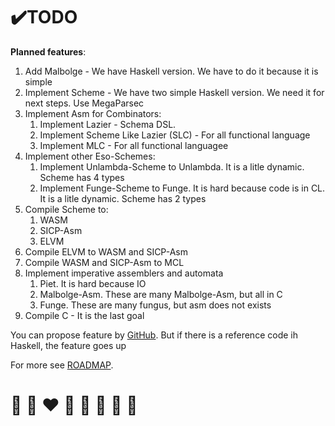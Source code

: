 # ✔️TODO

**Planned features**:

1. Add Malbolge - We have Haskell version. We have to do it because it is simple
2. Implement Scheme - We have two simple Haskell version. We need it for next steps. Use MegaParsec
3. Implement Asm for Combinators:
   1. Implement Lazier - Schema DSL. 
   2. Implement Scheme Like Lazier (SLC)  - For all functional language
   3. Implement MLC - For all functional languagee
4. Implement other Eso-Schemes:
   1. Implement Unlambda-Scheme to Unlambda. It is a litle dynamic. Scheme has 4 types
   2. Implement Funge-Scheme to Funge. It is hard because code is in CL. It is a litle dynamic. Scheme has 2 types
5. Compile Scheme to:
   1. WASM
   2. SICP-Asm
   3. ELVM
6. Compile ELVM to WASM and SICP-Asm
7. Compile WASM and SICP-Asm to MCL
8. Implement imperative assemblers and automata
   1. Piet. It is hard because IO
   2. Malbolge-Asm. These are many Malbolge-Asm, but all in C
   3. Funge. These are many fungus, but asm does not exists
9. Compile C - It is the last goal 
   
You can propose feature by [GitHub](https://github.com/helvm/helvm.github.io/issues).
But if there is a reference code ih Haskell, the feature goes up

For more see [ROADMAP](../developers/ROADMAP.md).

# 🦄 🌈 ❤️ 💛 💚 💙 🤍 🖤

